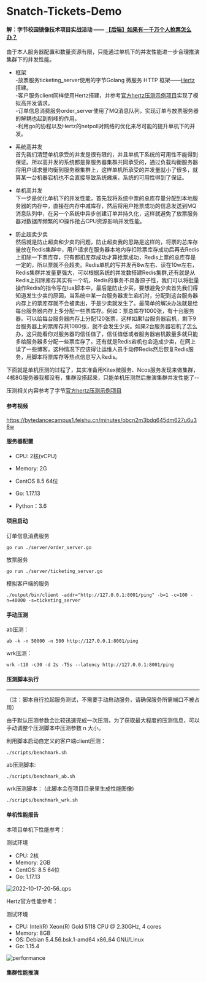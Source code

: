 # Snatch-Tickets-Demo

#### 解：字节校园镜像技术项目实战活动 —— [【后端】如果有一千万个人抢票怎么办？](https://bytedancecampus1.feishu.cn/docx/doxcnmevBUDWUE9egG6pSBaoVKf)  



由于本人服务器配置和数量资源有限，只能通过单机下的并发性能进一步合理推演集群下的并发性能。

- 框架  
-放票服务ticketing_server使用的字节Golang 微服务 HTTP 框架——[Hertz](https://www.cloudwego.io/zh/docs/hertz/)搭建。  
-客户服务client同样使用Hertz搭建，并参考[官方hertz压测示例项目](https://github.com/cloudwego/hertz-benchmark)实现了模拟高并发请求。    
-订单信息消费服务order_server使用了MQ消息队列，实现订单与放票服务器的解耦也起到削峰的作用。  
-利用go的协程以及Hertz的netpoll对网络的优化来尽可能的提升单机下的并发。

- 系统高并发  
首先我们清楚单机承受的并发是很有限的，并且单机下系统的可用性不能得到保证。所以高并发的系统都是靠服务器集群共同承受的，通过负载均衡服务器将用户请求量均衡到服务器集群上，这样单机所承受的并发量就小了很多，就算某一台机器宕机也不会直接导致系统瘫痪，系统的可用性得到了保证。  
- 单机高并发  
下一步是优化单机下的并发性能，首先我将系统中票的总库存量分配到本地服务器的内存中，直接在内存中减库存，然后将用户抢票成功的信息发送到MQ消息队列中，在另一个系统中异步创建订单并持久化，这样就避免了放票服务器对数据库频繁的IO操作抢占CPU资源影响并发性能。  
- 防止超卖少卖  
然后就是防止超卖和少卖的问题，防止超卖我的思路是这样的，将票的总库存量放在Redis集群中，用户请求在服务器本地内存扣除票库存成功后再去Redis上扣除一下票库存，只有都扣库存成功才算抢票成功，Redis上票的总库存是一定的，所以票就不会超卖。Redis单机的写并发再8w左右、读在10w左右，Redis集群并发量更强大，可以根据系统的并发数搭建Redis集群,还有就是从Redis上扣除库存其实有一个坑，Redis的事务不具备原子性，我们可以将批量操作Redis的指令写在lua脚本中。最后是防止少买，要想避免少卖首先我们得知道发生少卖的原因，当系统中某一台服务器发生宕机时，分配到这台服务器内存上的票库存就不会被卖出，于是少卖就发生了。最简单的解决办法就是给每台服务器内存上多分配一些票库存。例如：票总库存1000张，有十台服务器。可以给每台服务器内存上分配120张票，这样如果1台服务器宕机，剩下9台服务器上的票库存共1080张，就不会发生少买。如果2台服务器宕机了怎么办，这只能看你对服务器的信任值了，信任值低或者服务器宕机数量多就只能多给服务器多分配一些票库存了。还有就是Redis宕机也会造成少卖，在网上读了一些博客，这种情况下应该得让运维人员手动停Redis然后恢复Redis服务，用脚本将票库存等热点信息写入Redis。





下面就是单机压测的过程了，其实准备用Kitex微服务、Ncos服务发现来做集群，4核8G服务器我都没有，集群没搭起来，只能单机压测然后推演集群并发性能了--  

压测相关内容参考了字节[官方hertz压测示例项目](https://github.com/cloudwego/hertz-benchmark)


#### 参考视频

https://bytedancecampus1.feishu.cn/minutes/obcn2m3bdq645dm627u6u38w



#### 服务器配置

- CPU: 2核(vCPU)

- Memory:  2G

- CentOS 8.5 64位

- Go: 1.17.13

- Python：3.6

  

#### 项目启动



订单信息消费服务

```
go run ./server/order_server.go
```

放票服务

```
go run ./server/ticketing_server.go
```

模拟客户端的服务

```
./output/bin/client -addr="http://127.0.0.1:8001/ping" -b=1 -c=100 -n=40000 -s=ticketing_server
```


#### 手动压测

ab压测：

```
ab -k -n 50000 -n 500 http://127.0.0.1:8001/ping
```

wrk压测：

```
wrk -t10 -c30 -d 2s -T5s --latency http://127.0.0.1:8001/ping
```



#### 压测脚本执行  

****

（注：脚本自行拉起服务测试，不需要手动启动服务，请确保服务所需端口不被占用）

由于默认压测参数会比较迅速完成一次压测，为了获取最大程度的压测信息，可以手动调整个压测脚本中压测参数 n 大小。

利用脚本启动自定义的客户端client压测：

```
./scripts/benchmark.sh
```

ab压测脚本:

```
./scripts/benchmark_ab.sh
```

wrk压测脚本： (此脚本会在项目目录里生成性能图像)

```
./scripts/benchmark_wrk.sh
```




#### 单机性能报告

本项目单机下性能参考：

测试环境[ ](https://www.cloudwego.io/zh/docs/kitex/overview/#测试环境)

- CPU: 2核
- Memory: 2GB
- CentOS: 8.5 64位
- Go: 1.17.13

![2022-10-17-20-56_qps](https://vkceyugu.cdn.bspapp.com/VKCEYUGU-3e606520-77f6-4d4b-9877-c12b9367d54c/7456ab43-68f7-4b22-b261-3c7fa8dc26fd.png)



Hertz官方性能参考：

测试环境[ ](https://www.cloudwego.io/zh/docs/kitex/overview/#测试环境)

- CPU: Intel(R) Xeon(R) Gold 5118 CPU @ 2.30GHz, 4 cores
- Memory: 8GB
- OS: Debian 5.4.56.bsk.1-amd64 x86_64 GNU/Linux
- Go: 1.15.4

![performance](https://vkceyugu.cdn.bspapp.com/VKCEYUGU-3e606520-77f6-4d4b-9877-c12b9367d54c/3f8d58fa-dee7-4ca9-8b09-1760accb33c8.png)



#### 集群性能推演

